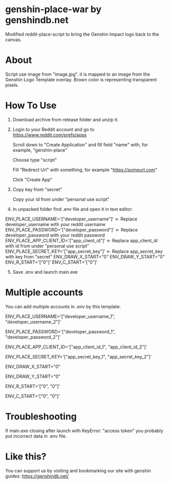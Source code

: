 # genshin-place-war by genshindb.net
Modified reddit-place-script to bring the Genshin Impact logo back to the canvas.

# About
Script use image from "image.jpg". it is mapped to an image from the Genshin Logo Template overlay. Brown color is representing transparent pixels.

# How To Use
1. Download archive from release folder and unzip it.
2. Login to your Reddit account and go to
   https://www.reddit.com/prefs/apps
   
   Scroll down to "Create Application" and fill field "name" with, for example, "genshin-place"
   
   Choose type "script"
   
   Fill "Redirect Url" with something, for example "https://someurl.com"
   
   Click "Create App"
   
3. Copy key from "secret"

   Copy your id from under "personal use script"
   
4. In unpacked folder find .env file and open it in text editor:

ENV_PLACE_USERNAME='["developer_username"]'       <- Replace developer_username with your reddit username
ENV_PLACE_PASSWORD='["developer_password"]'       <- Replace developer_password with your reddit password
ENV_PLACE_APP_CLIENT_ID='["app_client_id"]'       <- Replace app_client_id with id from under "personal use script"
ENV_PLACE_SECRET_KEY='["app_secret_key"]'         <- Replace app_secret_key with key from "secret"
ENV_DRAW_X_START="0"
ENV_DRAW_Y_START="0"
ENV_R_START='["0"]'
ENV_C_START='["0"]'

5. Save .env and launch main.exe

# Multiple accounts
You can add multiple accounts in .env by this template:

ENV_PLACE_USERNAME='["developer_username_1", "developer_username_2"]'

ENV_PLACE_PASSWORD='["developer_password_1", "developer_password_2"]'

ENV_PLACE_APP_CLIENT_ID='["app_client_id_1", "app_client_id_2"]'

ENV_PLACE_SECRET_KEY='["app_secret_key_1", "app_secret_key_2"]'

ENV_DRAW_X_START="0"

ENV_DRAW_Y_START="0"

ENV_R_START='["0", "0"]'

ENV_C_START='["0", "0"]'


# Troubleshooting
If main.exe closing after launch with KeyError: "access token" you probably put incorrect data in .env file.

# Like this?
You can support us by visiting and bookmarking our site with genshin guides: https://genshindb.net/
